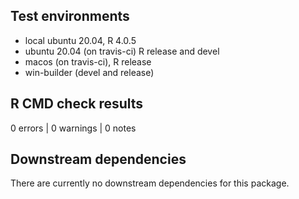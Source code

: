 ## Test environments
* local ubuntu 20.04, R 4.0.5
* ubuntu 20.04 (on travis-ci) R release and devel
* macos (on travis-ci), R release
* win-builder (devel and release)

## R CMD check results

0 errors | 0 warnings | 0 notes

## Downstream dependencies

There are currently no downstream dependencies for this package.
